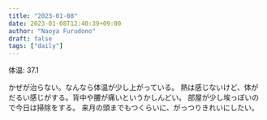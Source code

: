 ```yaml
---
title: "2023-01-08"
date: 2023-01-08T12:40:39+09:00
author: "Naoya Furudono"
draft: false
tags: ["daily"]
---
```


体温: 37.1

かぜが治らない。なんなら体温が少し上がっている。
熱は感じないけど、体がだるい感じがする。背中や腰が痛いというかしんどい。
部屋が少し埃っぽいので今日は掃除をする。
来月の頭までもつくらいに、がっつりきれいにしたい。
